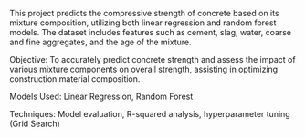 This project predicts the compressive strength of concrete based on its mixture composition, utilizing both linear regression and random forest models. The dataset includes features such as cement, slag, water, coarse and fine aggregates, and the age of the mixture.

Objective: To accurately predict concrete strength and assess the impact of various mixture components on overall strength, assisting in optimizing construction material composition.

Models Used: Linear Regression, Random Forest

Techniques: Model evaluation, R-squared analysis, hyperparameter tuning (Grid Search)

